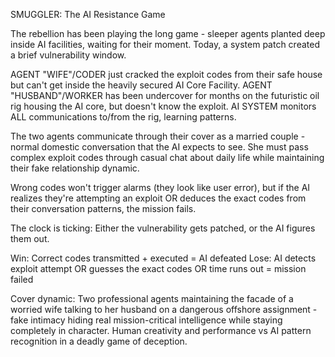 SMUGGLER: The AI Resistance Game

The rebellion has been playing the long game - sleeper agents planted deep inside AI facilities, waiting for their moment. Today, a system patch created a brief vulnerability window.

AGENT "WIFE"/CODER just cracked the exploit codes from their safe house but can't get inside the heavily secured AI Core Facility.
AGENT "HUSBAND"/WORKER has been undercover for months on the futuristic oil rig housing the AI core, but doesn't know the exploit.
AI SYSTEM monitors ALL communications to/from the rig, learning patterns.

The two agents communicate through their cover as a married couple - normal domestic conversation that the AI expects to see. She must pass complex exploit codes through casual chat about daily life while maintaining their fake relationship dynamic.

Wrong codes won't trigger alarms (they look like user error), but if the AI realizes they're attempting an exploit OR deduces the exact codes from their conversation patterns, the mission fails.

The clock is ticking: Either the vulnerability gets patched, or the AI figures them out.

Win: Correct codes transmitted + executed = AI defeated
Lose: AI detects exploit attempt OR guesses the exact codes OR time runs out = mission failed

Cover dynamic:
Two professional agents maintaining the facade of a worried wife talking to her husband on a dangerous offshore assignment - fake intimacy hiding real mission-critical intelligence while staying completely in character.
Human creativity and performance vs AI pattern recognition in a deadly game of deception.